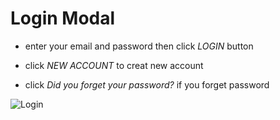 # Login Modal

- enter your email and password then click _LOGIN_ button

- click _NEW ACCOUNT_ to creat new account

- click _Did you forget your password?_ if you forget password

![Login](/rakeez-docs/images/auth/auth-1.png)
